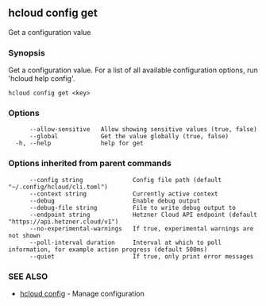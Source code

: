 ## hcloud config get

Get a configuration value

### Synopsis

Get a configuration value. For a list of all available configuration options, run 'hcloud help config'.

```
hcloud config get <key>
```

### Options

```
      --allow-sensitive   Allow showing sensitive values (true, false)
      --global            Get the value globally (true, false)
  -h, --help              help for get
```

### Options inherited from parent commands

```
      --config string              Config file path (default "~/.config/hcloud/cli.toml")
      --context string             Currently active context
      --debug                      Enable debug output
      --debug-file string          File to write debug output to
      --endpoint string            Hetzner Cloud API endpoint (default "https://api.hetzner.cloud/v1")
      --no-experimental-warnings   If true, experimental warnings are not shown
      --poll-interval duration     Interval at which to poll information, for example action progress (default 500ms)
      --quiet                      If true, only print error messages
```

### SEE ALSO

* [hcloud config](hcloud_config.md)	 - Manage configuration
